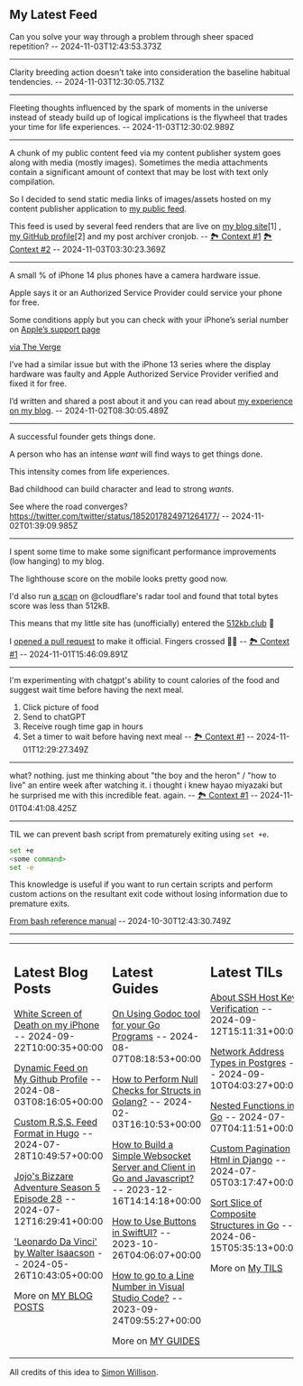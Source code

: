 ## My Latest Feed

<!-- feed starts -->
Can you solve your way through a problem through sheer spaced repetition?  -- 2024-11-03T12:43:53.373Z

---

Clarity breeding action doesn’t take into consideration the baseline habitual tendencies.  -- 2024-11-03T12:30:05.713Z

---

Fleeting thoughts influenced by the spark of moments in the universe instead of steady build up of logical implications is the flywheel that trades your time for life experiences.  -- 2024-11-03T12:30:02.989Z

---

A chunk of my public content feed via my content publisher system goes along with media (mostly images). Sometimes the media attachments contain a significant amount of context that may be lost with text only compilation.

So I decided to send static media links of images/assets hosted on my content publisher application to [my public feed](https://cpx.tnvmadhav.me/content/tnvmadhav/stream/).

This feed is used by several feed renders that are live on [my blog site](https://tnvmadhav.me)[1] , [my GitHub profile](https://github.com/tnvmadhav)[2] and my post archiver cronjob. -- [🏞️ Context #1](https://cpx.tnvmadhav.me/content/image/content-images/image_6mxvqqe.png) [🏞️ Context #2](https://cpx.tnvmadhav.me/content/image/content-images/image_1j0fmyM.png) -- 2024-11-03T03:30:23.369Z

---

A small % of iPhone 14 plus phones have a camera hardware issue.

Apple says it or an Authorized Service Provider could service your phone for free.

Some conditions apply but you can check with your iPhone’s serial number on [Apple’s support page](https://support.apple.com/iphone-14-plus-service-program-for-rear-camera-issue)

[via The Verge](https://www.theverge.com/2024/11/1/24285851/some-iphone-14-plus-phones-have-a-camera-issue-but-apple-may-fix-it-for-free)


I’ve had a similar issue but with the iPhone 13 series where the display hardware was faulty and Apple Authorized Service Provider verified and fixed it for free.

I’d written and shared a post about it and you can read about [my experience on my blog](https://tnvmadhav.me/blog/white-screen-of-death-on-my-iphone/ ).  -- 2024-11-02T08:30:05.489Z

---

A successful founder gets things done.

A person who has an intense *want* will find ways to get things done.  

This intensity comes from life experiences.

Bad childhood can build character and lead to strong *wants*.

See where the road converges?
https://twitter.com/twitter/status/1852017824971264177/  -- 2024-11-02T01:39:09.985Z

---

I spent some time to make some significant performance improvements (low hanging) to my blog. 

The lighthouse score on the mobile looks pretty good now.

I'd also run [a scan](https://radar.cloudflare.com/scan/956526a3-8907-43a8-b445-051873a77989/summary) on @cloudflare's radar tool and found that total bytes score was less than 512kB.

This means that my little site has (unofficially) entered the [512kb.club](https://512kb.club) 🥳

I [opened a pull request](https://github.com/kevquirk/512kb.club/pull/1661) to make it official. Fingers crossed 🤞🏻 -- [🏞️ Context #1](https://cpx.tnvmadhav.me/content/image/content-images/image_tiE1nZK.png) -- 2024-11-01T15:46:09.891Z

---

I'm experimenting with chatgpt's ability to count calories of the food and suggest wait time before having the next meal.

1. Click picture of food
2. Send to chatGPT
3. Receive rough time gap in hours
3. Set a timer to wait before having next meal -- [🏞️ Context #1](https://cpx.tnvmadhav.me/content/image/content-images/calorie-genie-demo.gif) -- 2024-11-01T12:29:27.349Z

---

what? nothing. just me thinking about "the boy and the heron" / "how to live" an entire week after watching it. i thought i knew hayao miyazaki but he surprised me with this incredible feat. again. -- [🏞️ Context #1](https://cpx.tnvmadhav.me/content/image/content-images/image_1dttvnP.png) -- 2024-11-01T04:41:08.425Z

---

TIL we can prevent bash script from prematurely exiting using `set +e`.

```bash
set +e
<some command>
set -e
```

This knowledge is useful if you want to run certain scripts and perform custom actions on the resultant exit code without losing information due to premature exits.

[From bash reference manual](https://www.gnu.org/software/bash/manual/html_node/The-Set-Builtin.html)  -- 2024-10-30T12:43:30.749Z
<!-- feed ends -->


---


<table><tr><td valign="top" width="33%">

## Latest Blog Posts

<!-- blog starts -->
[White Screen of Death on my iPhone](https://tnvmadhav.me/blog/white-screen-of-death-on-my-iphone/) -- 2024-09-22T10:00:35+00:00

[Dynamic Feed on My Github Profile](https://tnvmadhav.me/blog/dynamic-feed-on-my-github-profile/) -- 2024-08-03T08:16:05+00:00

[Custom R.S.S. Feed Format in Hugo](https://tnvmadhav.me/blog/custom-rss-feed-format-in-hugo/) -- 2024-07-28T10:49:57+00:00

[Jojo's Bizzare Adventure Season 5 Episode 28](https://tnvmadhav.me/blog/jojos-bizzare-adventure-season-5-episode-28/) -- 2024-07-12T16:29:41+00:00

['Leonardo Da Vinci' by Walter Isaacson](https://tnvmadhav.me/blog/leonardo-da-vinci-by-walter-isaacson/) -- 2024-05-26T10:43:05+00:00

More on [MY BLOG POSTS](https://tnvmadhav.me/blog/)
<!-- blog ends -->

</td><td valign="top" width="34%">

## Latest Guides

<!-- guide starts -->
[On Using Godoc tool for your Go Programs](https://tnvmadhav.me/guides/on-using-godoc-tool/) -- 2024-08-07T08:18:53+00:00

[How to Perform Null Checks for Structs in Golang?](https://tnvmadhav.me/guides/how-to-perform-null-checks-for-structs-in-golang/) -- 2024-02-03T16:10:53+00:00

[How to Build a Simple Websocket Server and Client in Go and Javascript?](https://tnvmadhav.me/guides/how-to-build-a-simple-websocket-server-and-client-in-go/) -- 2023-12-16T14:14:18+00:00

[How to Use Buttons in SwiftUI?](https://tnvmadhav.me/guides/how-to-use-buttons-in-swiftui/) -- 2023-10-26T04:06:07+00:00

[How to go to a Line Number in Visual Studio Code?](https://tnvmadhav.me/guides/how-to-go-to-line-in-visual-studio-code/) -- 2023-09-24T09:55:27+00:00

More on [MY GUIDES](https://tnvmadhav.me/guides/)
<!-- guide ends -->

</td><td valign="top" width="33%">

## Latest TILs

<!-- til starts -->
[About SSH Host Key Verification](https://tnvmadhav.me/til/ssh-host-key-verification/) -- 2024-09-12T15:11:31+00:00

[Network Address Types in Postgres](https://tnvmadhav.me/til/network-address-types-in-postgres/) -- 2024-09-10T04:03:27+00:00

[Nested Functions in Go](https://tnvmadhav.me/til/nested-functions-in-go/) -- 2024-07-07T04:11:51+00:00

[Custom Pagination Html in Django](https://tnvmadhav.me/til/custom-pagination-html-in-django/) -- 2024-07-05T03:17:47+00:00

[Sort Slice of Composite Structures in Go](https://tnvmadhav.me/til/sort-slice-of-composite-structures-in-go/) -- 2024-06-15T05:35:13+00:00

More on [My TILS](https://tnvmadhav.me/til/)
<!-- til ends -->

</td></tr></table>


All credits of this idea to [Simon Willison](https://github.com/simonw/simonw/).